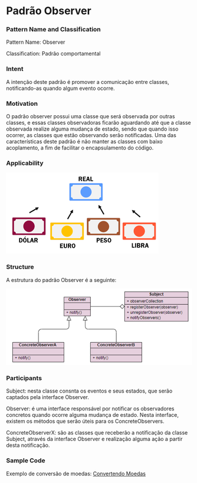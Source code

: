 # Padrão Observer

### Pattern Name and Classification

Pattern Name: Observer

Classification: Padrão comportamental

### Intent

A intenção deste padrão é promover a comunicação entre classes, notificando-as quando algum evento ocorre.

### Motivation

O padrão observer possui uma classe que será observada por outras classes, e essas classes observadoras ficarão aguardando até que a classe observada realize alguma mudança de estado, sendo que quando isso ocorrer, as classes que estão observando serão notificadas. Uma das características deste padrão é não manter as classes com baixo acoplamento, a fim de facilitar o encapsulamento do código.

### Applicability



![imagem](https://github.com/10Daniele/Padroes_Projeto/blob/master/Observer/imagem.png)


### Structure

A estrutura do padrão Observer é a seguinte:

![imagem](https://github.com/10Daniele/Padroes_Projeto/blob/master/Observer/Structure.png)

### Participants

Subject: nesta classe consnta os eventos e seus estados, que serão captados pela interface Observer.
 
Observer: é uma interface responsável por notificar os observadores concretos quando ocorre alguma mudança de estado. Nesta interface, existem os métodos que serão úteis para os ConcreteObservers.

ConcreteObserverX: são as classes que receberão a notificação da classe Subject, através da interface Observer e realização alguma ação a partir desta notificação. 

### Sample Code

Exemplo de conversão de moedas: [Convertendo Moedas](https://github.com/10Daniele/Padroes_Projeto/tree/master/Observer/Exemplos_Converter_Moeda)
